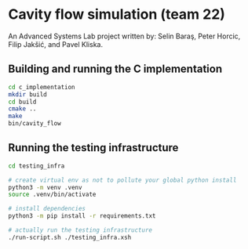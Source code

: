 # Cavity flow simulation (team 22)

An Advanced Systems Lab project written by: Selin Baraş, Peter Horcic,
Filip Jakšić, and Pavel Kliska.

## Building and running the C implementation
```bash
cd c_implementation
mkdir build
cd build
cmake ..
make
bin/cavity_flow
```

## Running the testing infrastructure
```bash
cd testing_infra

# create virtual env as not to pollute your global python install
python3 -m venv .venv
source .venv/bin/activate

# install dependencies
python3 -m pip install -r requirements.txt

# actually run the testing infrastructure
./run-script.sh ./testing_infra.xsh
```

